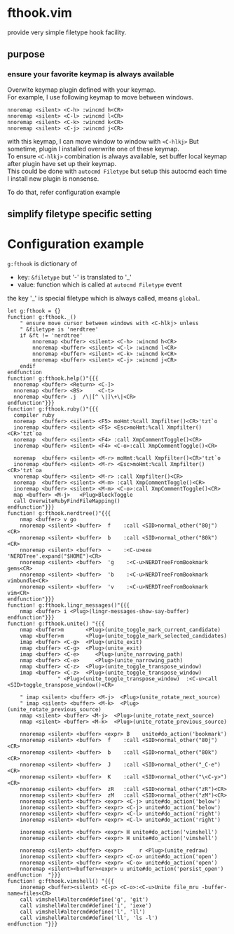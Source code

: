 fthook.vim
==================================
provide very simple filetype hook facility.

purpose
----------------------------------
### ensure your favorite keymap is always available
Overwite keymap plugin defined with your keymap.  
For example, I use following keymap to move between windows.  

    nnoremap <silent> <C-h> :wincmd h<CR>
    nnoremap <silent> <C-l> :wincmd l<CR>
    nnoremap <silent> <C-k> :wincmd k<CR>
    nnoremap <silent> <C-j> :wincmd j<CR>

with this keymap, I can move window to window with `<C-hlkj>`
But sometime, plugin I installed overwrite one of these keymap.  
To ensure `<C-hlkj>` combination is always available, set buffer local keymap after plugin have set up their keymap.  
This could be done with `autocmd Filetype` but setup this autocmd each time I install new plugin is nonsense.  

To do that, refer configuration example  

## simplify filetype specific setting

# Configuration example
`g:fthook` is dictionary of  

* key: `&filetype` but '-' is translated to '_'
* value: function which is called at `autocmd Filetype` event

the key '_' is special filetype which is always called, means `global`.  

    let g:fthook = {}
    function! g:fthook._()
        " ensure move cursor between windows with <C-hlkj> unless
        " &filetype is 'nerdtree'
        if &ft != 'nerdtree'
            nnoremap <buffer> <silent> <C-h> :wincmd h<CR>
            nnoremap <buffer> <silent> <C-l> :wincmd l<CR>
            nnoremap <buffer> <silent> <C-k> :wincmd k<CR>
            nnoremap <buffer> <silent> <C-j> :wincmd j<CR>
        endif
    endfunction
    function! g:fthook.help()"{{{
      nnoremap <buffer> <Return> <C-]>
      nnoremap <buffer> <BS>     <C-t>
      nnoremap <buffer> .j  /\|[^ \|]\+\|<CR>
    endfunction"}}}
    function! g:fthook.ruby()"{{{
      compiler ruby
      noremap  <buffer> <silent> <F5> moHmt:%call Xmpfilter()<CR>'tzt`o
      inoremap <buffer> <silent> <F5> <Esc>moHmt:%call Xmpfilter()<CR>'tzt`oa
      noremap  <buffer> <silent> <F4> :call XmpCommentToggle()<CR>
      inoremap <buffer> <silent> <F4> <C-o>:call XmpCommentToggle()<CR>

      noremap  <buffer> <silent> <M-r> moHmt:%call Xmpfilter()<CR>'tzt`o
      inoremap <buffer> <silent> <M-r> <Esc>moHmt:%call Xmpfilter()<CR>'tzt`oa
      vnoremap <buffer> <silent> <M-r> :call Xmpfilter()<CR>
      noremap  <buffer> <silent> <M-m> :call XmpCommentToggle()<CR>
      inoremap <buffer> <silent> <M-m> <C-o>:call XmpCommentToggle()<CR>
      map <buffer> <M-j>   <Plug>BlockToggle
      call OverwiteRubyFindFileMapping()
    endfunction"}}}
    function! g:fthook.nerdtree()"{{{
        nmap <buffer> v go
        nnoremap <silent> <buffer>  f    :call <SID>normal_other("80j")<CR>
        nnoremap <silent> <buffer>  b    :call <SID>normal_other("80k")<CR>
        nnoremap <silent> <buffer>  ~    :<C-u>exe 'NERDTree'.expand("$HOME")<CR>
        nnoremap <silent> <buffer>  'g    :<C-u>NERDTreeFromBookmark gems<CR>
        nnoremap <silent> <buffer>  'b    :<C-u>NERDTreeFromBookmark vimbundle<CR>
        nnoremap <silent> <buffer>  'v    :<C-u>NERDTreeFromBookmark vim<CR>
    endfunction"}}}
    function! g:fthook.lingr_messages()"{{{
        nmap <buffer> i <Plug>(lingr-messages-show-say-buffer) 
    endfunction"}}}
    function! g:fthook.unite() "{{{
        nmap <buffer>m       <Plug>(unite_toggle_mark_current_candidate)
        vmap <buffer>m       <Plug>(unite_toggle_mark_selected_candidates)
        imap <buffer> <C-g>  <Plug>(unite_exit)
        nmap <buffer> <C-g>  <Plug>(unite_exit)
        imap <buffer> <C-e>     <Plug>(unite_narrowing_path)
        nmap <buffer> <C-e>     <Plug>(unite_narrowing_path)
        nmap <buffer> <C-z>  <Plug>(unite_toggle_transpose_window)
        imap <buffer> <C-z>  <Plug>(unite_toggle_transpose_window)
                    " <Plug>(unite_toggle_transpose_window)  :<C-u>call <SID>toggle_transpose_window()<CR>

        " imap <silent> <buffer> <M-j>  <Plug>(unite_rotate_next_source)
        " imap <silent> <buffer> <M-k>  <Plug>(unite_rotate_previous_source)
        nmap <silent> <buffer> <M-j>  <Plug>(unite_rotate_next_source)
        nmap <silent> <buffer> <M-k>  <Plug>(unite_rotate_previous_source)

        nnoremap <silent> <buffer> <expr> B    unite#do_action('bookmark')
        nnoremap <silent> <buffer>  f    :call <SID>normal_other("80j")<CR>
        nnoremap <silent> <buffer>  b    :call <SID>normal_other("80k")<CR>
        nnoremap <silent> <buffer>  J    :call <SID>normal_other("_C-e")<CR>
        nnoremap <silent> <buffer>  K    :call <SID>normal_other("\<C-y>")<CR>
        nnoremap <silent> <buffer>  zR   :call <SID>normal_other("zR")<CR>
        nnoremap <silent> <buffer>  zM   :call <SID>normal_other("zM")<CR>
        nnoremap <silent> <buffer> <expr> <C-j> unite#do_action('below')
        inoremap <silent> <buffer> <expr> <C-j> unite#do_action('below')
        nnoremap <silent> <buffer> <expr> <C-l> unite#do_action('right')
        inoremap <silent> <buffer> <expr> <C-l> unite#do_action('right')

        inoremap <silent> <buffer> <expr> H unite#do_action('vimshell')
        nnoremap <silent> <buffer> <expr> H unite#do_action('vimshell')

        nnoremap <silent> <buffer> <expr>     r <Plug>(unite_redraw)
        inoremap <silent> <buffer> <expr> <C-o> unite#do_action('open')
        nnoremap <silent> <buffer> <expr> <C-o> unite#do_action('open')
        nnoremap <silent><buffer><expr> u unite#do_action('persist_open')
    endfunction  "}}}
    function! g:fthook.vimshell() "{{{
        inoremap <buffer><silent> <C-p> <C-o>:<C-u>Unite file_mru -buffer-name=files<CR>
        call vimshell#altercmd#define('g', 'git')
        call vimshell#altercmd#define('i', 'iexe')
        call vimshell#altercmd#define('l', 'll')
        call vimshell#altercmd#define('ll', 'ls -l')
    endfunction "}}}

